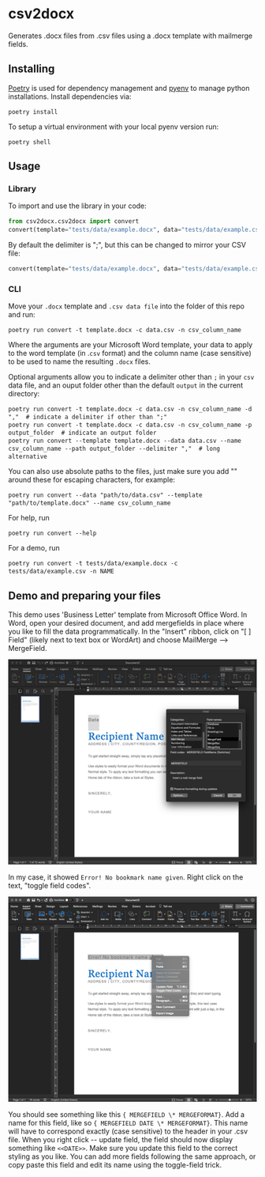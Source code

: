 # csv2docx

Generates .docx files from .csv files using a .docx template with mailmerge fields.

## Installing

[Poetry](https://python-poetry.org/) is used for dependency management and
[pyenv](https://github.com/pyenv/pyenv) to manage python installations. Install dependencies via:

    poetry install

To setup a virtual environment with your local pyenv version run:

    poetry shell

## Usage

### Library

To import and use the library in your code:

```python
from csv2docx.csv2docx import convert
convert(template="tests/data/example.docx", data="tests/data/example.csv", name="NAME")
```
By default the delimiter is ";", but this can be changed to mirror your CSV file:

```python
convert(template="tests/data/example.docx", data="tests/data/example.csv", name="NAME", delimiter=",")
```

### CLI

Move your `.docx` template and `.csv data file` into the folder of this repo and run:

    poetry run convert -t template.docx -c data.csv -n csv_column_name

Where the arguments are your Microsoft Word template, your data to apply to the word template (in .`csv` format) and the column name (case sensitive) to be used to name the resulting `.docx` files.

Optional arguments allow you to indicate a delimiter other than `;` in your `csv` data file, and an ouput folder other than the default `output` in the current directory:

    poetry run convert -t template.docx -c data.csv -n csv_column_name -d ","  # indicate a delimiter if other than ";"
    poetry run convert -t template.docx -c data.csv -n csv_column_name -p output_folder  # indicate an output folder
    poetry run convert --template template.docx --data data.csv --name csv_column_name --path output_folder --delimiter ","  # long alternative

You can also use absolute paths to the files, just make sure you add "" around these for escaping characters, for example:

    poetry run convert --data "path/to/data.csv" --template "path/to/template.docx" --name csv_column_name

For help, run

    poetry run convert --help

For a demo, run

    poetry run convert -t tests/data/example.docx -c tests/data/example.csv -n NAME

## Demo and preparing your files
This demo uses 'Business Letter' template from Microsoft Office Word. In Word, open your desired document, and add mergefields in place where you like to fill the data programmatically. In the "Insert" ribbon, click on "[ ] Field" (likely next to text box or WordArt) and choose MailMerge --> MergeField.

![Insert Field, Mailmerge, Mergefield](images/1_add_field.png)

In my case, it showed `Error! No bookmark name given`. Right click on the text, "toggle field codes".

![Rightcick, toggle field to show the fieldcode](images/2_toggle_field.png)

You should see something like this `{ MERGEFIELD \* MERGEFORMAT}`. Add a name for this field, like so `{ MERGEFIELD DATE \* MERGEFORMAT}`. This name will have to correspond exactly (case sensitive) to the header in your .csv file. When you right click -- update field, the field should now display something like `<<DATE>>`. Make sure you update this field to the correct styling as you like. You can add more fields following the same approach, or copy paste this field and edit its name using the toggle-field trick.
